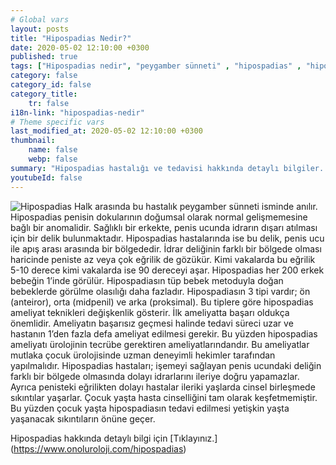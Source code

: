 ```yaml
---
# Global vars
layout: posts
title: "Hipospadias Nedir?"
date: 2020-05-02 12:10:00 +0300
published: true
tags: ["Hipospadias nedir", "peygamber sünneti" , "hipospadias" , "hipospadiasta eğrilik" , "hipospadias teşhis" , "hipospadias sünnet" , "hipospadias tip" , "hipospadias ameliyatı" , "hipospadias belirti" , "hipospadias tedavi" , "hipospadias çözüm" , "hipospadias sakatı" , "hipospadias sakatı ameliyatı" , "başarısız hipospadias ameliyatı" , "peygamber sünneti ameliyatı" , "peygamber sünneti tedavi" , "ileri hipospadias" ]
category: false
category_id: false
category_title:
    tr: false
i18n-link: "hipospadias-nedir"
# Theme specific vars
last_modified_at: 2020-05-02 12:10:00 +0300
thumbnail:
    name: false
    webp: false
summary: "Hipospadias hastalığı ve tedavisi hakkında detaylı bilgiler... , Hipospadias nedir? ,  Hipospadias sakatı hastalarının tedavisi? , Hipospadias eğriliğinin sebebi, Hipospadias olmadığı halde peniste eğrilik olur mu? , Hipospadis teşhisi nasıl konur? , Hipospadiaslı çocuklar sünnet olmalı mı?, Hipospadias ameliyatı nasıl yapılır?"
youtubeId: false
---
```






![Hipospadias](/assets/img/hipospadiasnedir.jpeg)
Halk arasında bu hastalık peygamber sünneti isminde anılır. Hipospadias penisin dokularının doğumsal olarak normal gelişmemesine bağlı bir anomalidir. Sağlıklı bir erkekte, penis ucunda idrarın dışarı atılması için bir delik bulunmaktadır. Hipospadias hastalarında ise bu delik, penis ucu ile apış arası arasında bir bölgededir. İdrar deliğinin farklı bir bölgede olması haricinde peniste az veya çok eğrilik de gözükür. Kimi vakalarda bu eğrilik 5-10 derece kimi vakalarda ise 90 dereceyi aşar. Hipospadias her 200 erkek bebeğin 1’inde görülür. Hipospadiasın tüp bebek metoduyla doğan bebeklerde görülme olasılığı daha fazladır. Hipospadiasın 3 tipi vardır;  ön (anteiror), orta (midpenil) ve arka (proksimal). Bu tiplere göre hipospadias ameliyat teknikleri değişkenlik gösterir. İlk ameliyatta başarı oldukça önemlidir. Ameliyatın başarısız geçmesi halinde tedavi süreci uzar ve hastanın 1’den fazla defa ameliyat edilmesi gerekir. Bu yüzden hipospadias ameliyatı ürolojinin tecrübe gerektiren ameliyatlarındandır. Bu ameliyatlar mutlaka çocuk ürolojisinde uzman deneyimli hekimler tarafından yapılmalıdır. Hipospadias hastaları; işemeyi sağlayan penis ucundaki deliğin farklı bir bölgede olmasında dolayı idrarlarını ileriye doğru yapamazlar. Ayrıca penisteki eğrilikten dolayı hastalar ileriki yaşlarda cinsel birleşmede sıkıntılar yaşarlar. Çocuk yaşta hasta cinselliğini tam olarak keşfetmemiştir. Bu yüzden çocuk yaşta hipospadiasın tedavi edilmesi yetişkin yaşta yaşanacak sıkıntıların önüne geçer.


Hipospadias hakkında detaylı bilgi için [Tıklayınız.] (https://www.onoluroloji.com/hipospadias)
